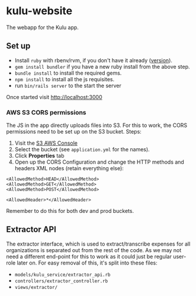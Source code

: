 # kulu-website

The webapp for the Kulu app.

## Set up

+ Install `ruby` with rbenv/rvm, if you don't have it already
  ([version](.ruby-version)).
+ `gem install bundler` if you have a new ruby install from the above step.
+ `bundle install` to install the required gems.
+ `npm install` to install all the js requisites.
+ run `bin/rails server` to the start the server

Once started visit [http://localhost:3000](http://localhost:3000)

### AWS S3 CORS permissions

The JS in the app directly uploads files into S3. For this to work,
the CORS permissions need to be set up on the S3 bucket. Steps:

1. Visit the
   [S3 AWS Console](https://console.aws.amazon.com/s3/home?region=us-east-1#)
1. Select the bucket (see `application.yml` for the names).
1. Click **Properties** tab
1. Open up the CORS Configuration and change the HTTP methods and
headers XML nodes (retain  everything else):
```
<AllowedMethod>HEAD</AllowedMethod>
<AllowedMethod>GET</AllowedMethod>
<AllowedMethod>POST</AllowedMethod>

<AllowedHeader>*</AllowedHeader>
```

Remember to do this for both dev and prod buckets.

## Extractor API

The extractor interface, which is used to extract/transcribe expenses for all organizations is separated out from the rest of the code.
As we may not need a different end-point for this to work as it could just be regular user-role later on. For easy removal of this, it's split into these files:

* `models/kulu_service/extractor_api.rb`
* `controllers/extractor_controller.rb`
* `views/extractor/`
